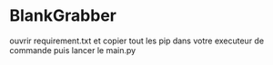 # BlankGrabber
ouvrir requirement.txt et copier tout les pip dans votre executeur de commande puis lancer le main.py
